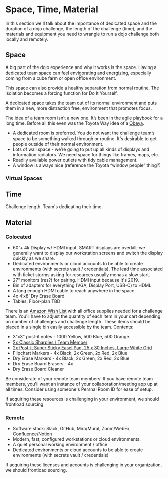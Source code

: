 # Space, Time, Material

In this section we'll talk about the importance of dedicated space and the duration of a dojo challenge, the length of the challenge (time), and the materials and equipment you need to wrangle to run a dojo challenge both locally and remotely.

## Space

A big part of the dojo experience and why it works is the space. Having a dedicated team space can feel envigorating and energizing, especially coming from a cube farm or open office environment. 

This space can also provide a healthy separation from normal routine. The isolation becomes a forcing function for Do It Yourself.

A dedicated space takes the team out of its normal environment and puts them in a new, more distraction free, environment that promotes focus.

The idea of a team room isn’t a new one. It’s been in the agile playbook for a long time. Before all this even was the Toyota Way idea of a [Obeya](https://en.m.wikipedia.org/wiki/Obeya).

- A dedicated room is preferred. You do not want the challenge team’s space to be something walked through or routine. It's desirable to get people outside of their normal environment.
- Lots of wall space - we’re going to put up all kinds of displays and information radiators. We need space for things like frames, maps, etc.
- Readily available power outlets with tidy cable management.
- A window is always nice (reference the Toyota “window people” thing?)

### Virtual Spaces

## Time

Challenge length. Team's dedicating their time.

## Material

### Colocated

- 60”+ 4k Display w/ HDMI input. SMART displays are overkill; we generally want to display our workstation screens and switch the display quickly as we share.
- Dedicated environments or cloud accounts to be able to create environments (with secrets vault / credentials). The lead time associated with ticket storms asking for resources usually menas a slow start.
- 27” monitors (res?) for pairing. HDMI input because it's 2019.
- Bin of adapters for everything (VGA, Display Port, USB-C) to HDMI.
- A long enough HDMI cable to reach anywhere in the space.
- 4x 4’x8’ Dry Erase Board
- Tables, Floor-plan TBD

There is an [Amazon Wish List](https://www.amazon.com/gp/registry/wishlist/3GAGNGF3OD33I/ref=cm_wl_huc_title) with all office supplies needed for a challenge team. You'll have to adjust the quantity of each item in your cart depending on number of challenges and challenge length. These items should be placed in a single bin easily accessible by the team. Contents:

- 3"x3" post-it notes - 1000 Yellow, 500 Blue, 500 Orange.
- [2x Classic Sharpies / Team Member](https://www.amazon.com/dp/B00006IFHD/?coliid=I3VQY8NXTB1853&colid=3GAGNGF3OD33I&psc=0&ref_=lv_ov_lig_dp_it)
- [2x Post-it Super Sticky Easel Pad, 25 x 30 Inches, Large White Grid](https://www.amazon.com/Post-Sticky-560SS-Premium-Sticking/dp/B003H0D8YU/ref=asc_df_B003H0D8YU/?tag=hyprod-20&linkCode=df0&hvadid=167140695348&hvpos=1o1&hvnetw=g&hvrand=7434364199083874146&hvpone=&hvptwo=&hvqmt=&hvdev=c&hvdvcmdl=&hvlocint=&hvlocphy=9010935&hvtargid=pla-310992995250&psc=1)
- Flipchart Markers - 4x Black, 2x Green, 2x Red, 2x Blue
- Dry Erase Markers - 4x Black, 2x Green, 2x Red, 2x Blue
- Dry Erase Board Erasers - 4x
- Dry Erase Board Cleaner

Be considerate of your remote team members! If you have remote team members, you'll want an instance of your collaboration/meeting app up at all times. Consider using someone's Persnal Room ID for ease of setup.

If acquiring these resources is challenging in your environment, we should frontload sourcing.

### Remote

- Software stack: Slack, GitHub, Mira/Mural, Zoom/WebEx, Confluence/Notion
- Modern, fast, configured workstations or cloud environments.
- A quiet personal working environment / office.
- Dedicated environments or cloud accounts to be able to create environments (with secrets vault / credentials)

If acquiring these licenses and accounts is challenging in your organization, we should frontload sourcing.
